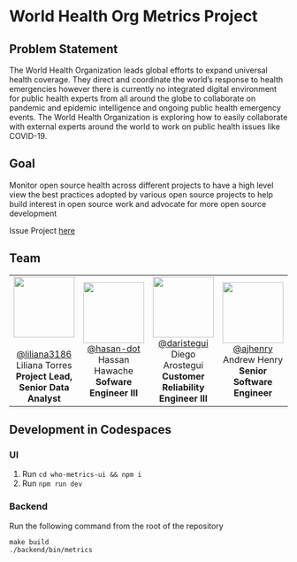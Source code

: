 # World Health Org Metrics Project 

## Problem Statement

The World Health Organization leads global efforts to expand universal health coverage. They direct and coordinate the world’s response to health emergencies however there is currently no integrated digital environment for public health experts from all around the globe to collaborate on pandemic and epidemic intelligence and ongoing public health emergency events. The World Health Organization is exploring how to easily collaborate with external experts around the world to work on public health issues like COVID-19.

## Goal

Monitor open source health across different projects to have a high level view the best practices adopted by various open source projects to help build interest in open source work and advocate for more open source development

Issue Project  [here](https://github.com/github/SI-skills-based-volunteering/issues/147#issuecomment-1472370039)


## Team
<table>
  <tr>
  <td colspan=3 align=center>
    <img src="https://avatars.githubusercontent.com/u/12959012?v=4" width="110" height="110"><br/><br/>
      <a href="https://github.com/liliana3186">@liliana3186</a><br/>
     </b>Liliana Torres<br>
      <b>Project Lead, Senior Data Analyst </b>
    </td>
    <td colspan=3 align=center>
    <img src="https://avatars.githubusercontent.com/u/34780972?v=4 width="110" height="110" ><br/>
      <a href="https://github.com/hasan-dot">@hasan-dot</a><br/>
      </b>Hassan Hawache<br>
      <b> Sofware Engineer III</b>
    </td>
    <td colspan=3 align=center>
    <img src="https://avatars.githubusercontent.com/u/61184284?v=4" width="110" height="110"><br/>
      <a href="https://github.com/darostegui">@daristegui</a><br/>
      </b>Diego Arostegui<br>
      <b>Customer Reliability Engineer III</b>
    </td>
    <td colspan=3 align=center>
    <img src="https://avatars.githubusercontent.com/u/24923406?v=4" width="110" height="110"><br/>
      <a href="https://github.com/ajhenry">@ajhenry</a><br/>
      </b>Andrew Henry<br>
      <b> Senior Software Engineer </b>
    </td>
    <td colspan=3 align=center>
    <img src="https://avatars.githubusercontent.com/u/67866556?v=4" width="110" height="110"><br/>
      <a href="https://github.com/joannaakl">@joannaakl</a><br/>
      </b>Joanna Krzek-Lubowiecka<br>
      <b> Software Engineer III </br>
    </td>
    <td colspan=3 align=center>
    <img src="https://avatars.githubusercontent.com/u/22037769?v=4 width="110" height="110"><br/>
      <a href="https://github.com/dmgardiner25">@dmgardiner25</a><br/>
      </b>David Gardiner<br>
      <b> Software Engineer II</b>
    </td>
   </tr>
</table>






## Development in Codespaces

### UI

1. Run `cd who-metrics-ui && npm i`
2. Run `npm run dev`

<!-- TODO: Add min requirements and deployment steps -->
### Backend
Run the following command from the root of the repository
```
make build
./backend/bin/metrics
```
